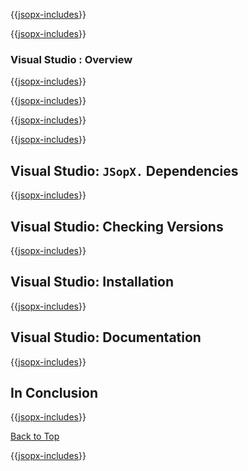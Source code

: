 ﻿{{[jsopx-includes](./DocsX/AllGlobal/Master/Includes/Content/Template/Technologies/VisualStudio/Header.md)}}

<!-- START JSOPX NOVA DOCX HEADER
group: 'Technologies'
subGroup: 'Visual Studio'
isDraft: true
isProductionReady: true
toc: true
END JSOPX NOVA DOCX HEADER -->

{{[jsopx-includes](./DocsX/AllGlobal/Master/Includes/Content/Common/Draft-Notice.md)}}

### Visual Studio : Overview

{{[jsopx-includes](./DocsX/AllGlobal/Master/Includes/Content/Template/Technologies/VisualStudio/Overview.md)}}

{{[jsopx-includes](./DocsX/AllGlobal/Master/Includes/Content/Common/Current-Phase.md)}}

{{[jsopx-includes](./DocsX/AllGlobal/Master/Includes/Content/Template/Technologies/VisualStudio/BodyContent.md)}}

{{[jsopx-includes](./DocsX/AllGlobal/Master/Includes/Content/Common/Alerts-Current.md)}}


## Visual Studio: `JSopX.` Dependencies

{{[jsopx-includes](./DocsX/AllGlobal/Master/Includes/Content/Template/Technologies/VisualStudio/JsopxDependencies.md)}}


## Visual Studio: Checking Versions

{{[jsopx-includes](./DocsX/AllGlobal/Master/Includes/Content/Template/Technologies/VisualStudio/CheckingVersions.md)}}


## Visual Studio: Installation

{{[jsopx-includes](./DocsX/AllGlobal/Master/Includes/Content/Template/Technologies/VisualStudio/Installation.md)}}

## Visual Studio: Documentation

{{[jsopx-includes](./DocsX/AllGlobal/Master/Includes/Content/Template/Technologies/VisualStudio/Documentation.md)}}

## In Conclusion

{{[jsopx-includes](./DocsX/AllGlobal/Master/Includes/Content/Template/Technologies/VisualStudio/InConclusion.md)}}

[Back to Top](#table-of-contents)

{{[jsopx-includes](./DocsX/AllGlobal/Master/Includes/Layout/Footer.md)}}